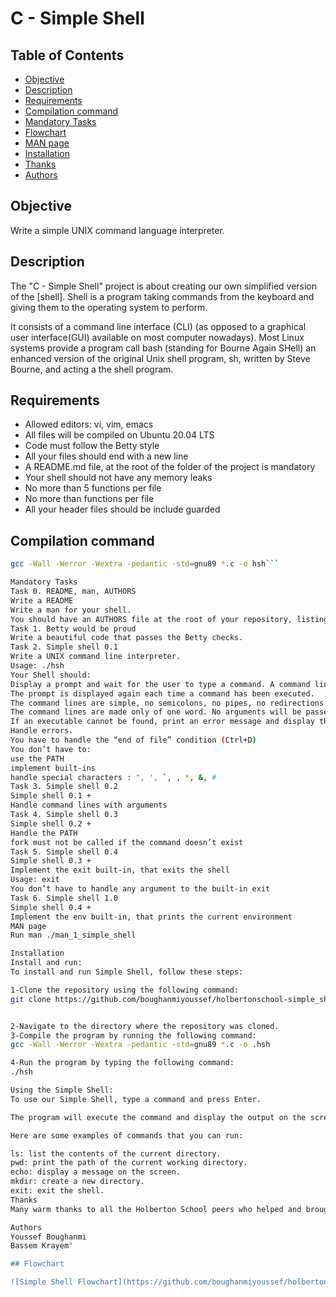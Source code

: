 # C - Simple Shell

## Table of Contents
- [Objective](#objective)
- [Description](#description)
- [Requirements](#requirements)
- [Compilation command](#compilation-command)
- [Mandatory Tasks](#mandatory-tasks)
- [Flowchart](#flowchart)
- [MAN page](#man-page)
- [Installation](#installation)
- [Thanks](#thanks)
- [Authors](#authors)

## Objective
Write a simple UNIX command language interpreter.

## Description
The "C - Simple Shell" project is about creating our own simplified version of the [shell]. Shell is a program taking commands from the keyboard and giving them to the operating system to perform.

It consists of a command line interface (CLI) (as opposed to a graphical user interface(GUI) available on most computer nowadays). Most Linux systems provide a program call bash (standing for Bourne Again SHell) an enhanced version of the original Unix shell program, sh, written by Steve Bourne, and acting a the shell program.

## Requirements
- Allowed editors: vi, vim, emacs
- All files will be compiled on Ubuntu 20.04 LTS
- Code must follow the Betty style
- All your files should end with a new line
- A README.md file, at the root of the folder of the project is mandatory
- Your shell should not have any memory leaks
- No more than 5 functions per file
- No more than functions per file
- All your header files should be include guarded

## Compilation command
```bash
gcc -Wall -Werror -Wextra -pedantic -std=gnu89 *.c -o hsh```

Mandatory Tasks
Task 0. README, man, AUTHORS
Write a README
Write a man for your shell.
You should have an AUTHORS file at the root of your repository, listing all individuals having contributed content to the repository.
Task 1. Betty would be proud
Write a beautiful code that passes the Betty checks.
Task 2. Simple shell 0.1
Write a UNIX command line interpreter.
Usage: ./hsh
Your Shell should:
Display a prompt and wait for the user to type a command. A command line always ends with a new line.
The prompt is displayed again each time a command has been executed.
The command lines are simple, no semicolons, no pipes, no redirections or any other advanced features.
The command lines are made only of one word. No arguments will be passed to programs.
If an executable cannot be found, print an error message and display the prompt again.
Handle errors.
You have to handle the “end of file” condition (Ctrl+D)
You don’t have to:
use the PATH
implement built-ins
handle special characters : ", ', `, , *, &, #
Task 3. Simple shell 0.2
Simple shell 0.1 +
Handle command lines with arguments
Task 4. Simple shell 0.3
Simple shell 0.2 +
Handle the PATH
fork must not be called if the command doesn’t exist
Task 5. Simple shell 0.4
Simple shell 0.3 +
Implement the exit built-in, that exits the shell
Usage: exit
You don’t have to handle any argument to the built-in exit
Task 6. Simple shell 1.0
Simple shell 0.4 +
Implement the env built-in, that prints the current environment
MAN page
Run man ./man_1_simple_shell

Installation
Install and run:
To install and run Simple Shell, follow these steps:

1-Clone the repository using the following command:
git clone https://github.com/boughanmiyoussef/holbertonschool-simple_shell


2-Navigate to the directory where the repository was cloned.
3-Compile the program by running the following command:
gcc -Wall -Werror -Wextra -pedantic -std=gnu89 *.c -o .hsh

4-Run the program by typing the following command:
./hsh

Using the Simple Shell:
To use our Simple Shell, type a command and press Enter.

The program will execute the command and display the output on the screen.

Here are some examples of commands that you can run:

ls: list the contents of the current directory.
pwd: print the path of the current working directory.
echo: display a message on the screen.
mkdir: create a new directory.
exit: exit the shell.
Thanks
Many warm thanks to all the Holberton School peers who helped and brought joy throughout the many challenges of this project.

Authors
Youssef Boughanmi
Bassem Krayem"

## Flowchart

![Simple Shell Flowchart](https://github.com/boughanmiyoussef/holbertonschool-simple_shell/blob/main/resources/C%20-%20Simple%20shell%20flowchart.png)

